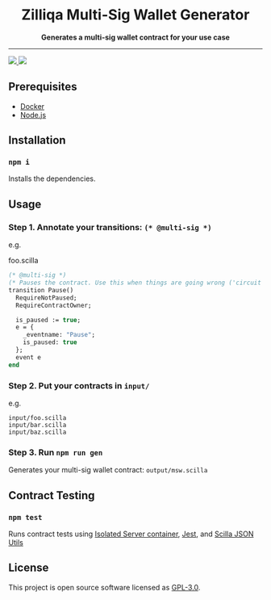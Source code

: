 <div align="center">
  <h1>
  Zilliqa Multi-Sig Wallet Generator
  </h1>
  <strong>
  Generates a multi-sig wallet contract for your use case
  </strong>
</div>
<hr/>
<div>
  <a href="https://app.travis-ci.com/Zilliqa/msw-gen" target="_blank">
  <img src="https://app.travis-ci.com/Zilliqa/msw-gen.svg?token=6BrmjBEqdaGp73khUJCz&branch=main" />
  </a>
  <a href="LICENSE" target="_blank">
  <img src="https://img.shields.io/badge/License-GPLv3-blue.svg" />
  </a>
</div>

## Prerequisites

- [Docker](https://www.docker.com)
- [Node.js](https://nodejs.org/en/)

## Installation

### `npm i`

Installs the dependencies.

## Usage

### Step 1. Annotate your transitions: `(* @multi-sig *)`

e.g.

foo.scilla

```ocaml
(* @multi-sig *)
(* Pauses the contract. Use this when things are going wrong ('circuit breaker'). *)
transition Pause()
  RequireNotPaused;
  RequireContractOwner;

  is_paused := true;
  e = {
    _eventname: "Pause";
    is_paused: true
  };
  event e
end

```

### Step 2. Put your contracts in `input/`

e.g.

```
input/foo.scilla
input/bar.scilla
input/baz.scilla
```

### Step 3. Run `npm run gen`

Generates your multi-sig wallet contract: `output/msw.scilla`

## Contract Testing

### `npm test`

Runs contract tests using [Isolated Server container](https://hub.docker.com/r/zilliqa/zilliqa-isolated-server), [Jest](https://jestjs.io/), and [Scilla JSON Utils](https://github.com/Zilliqa/scilla-json-utils)

## License

This project is open source software licensed as [GPL-3.0](./LICENSE).
